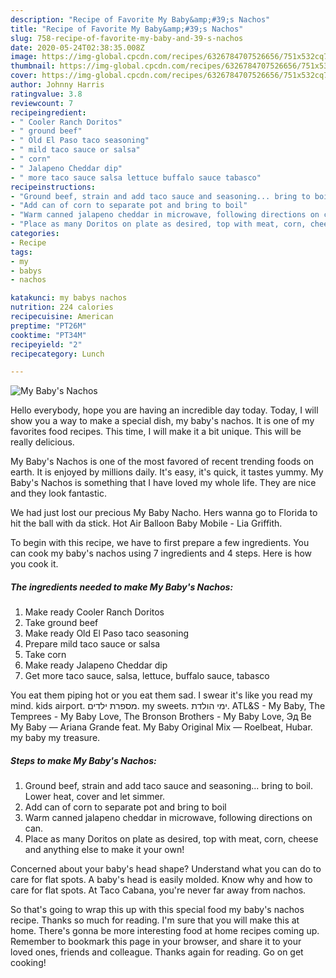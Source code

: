 ```yaml
---
description: "Recipe of Favorite My Baby&amp;#39;s Nachos"
title: "Recipe of Favorite My Baby&amp;#39;s Nachos"
slug: 758-recipe-of-favorite-my-baby-and-39-s-nachos
date: 2020-05-24T02:38:35.008Z
image: https://img-global.cpcdn.com/recipes/6326784707526656/751x532cq70/my-babys-nachos-recipe-main-photo.jpg
thumbnail: https://img-global.cpcdn.com/recipes/6326784707526656/751x532cq70/my-babys-nachos-recipe-main-photo.jpg
cover: https://img-global.cpcdn.com/recipes/6326784707526656/751x532cq70/my-babys-nachos-recipe-main-photo.jpg
author: Johnny Harris
ratingvalue: 3.8
reviewcount: 7
recipeingredient:
- " Cooler Ranch Doritos"
- " ground beef"
- " Old El Paso taco seasoning"
- " mild taco sauce or salsa"
- " corn"
- " Jalapeno Cheddar dip"
- " more taco sauce salsa lettuce buffalo sauce tabasco"
recipeinstructions:
- "Ground beef, strain and add taco sauce and seasoning... bring to boil. Lower heat, cover and let simmer."
- "Add can of corn to separate pot and bring to boil"
- "Warm canned jalapeno cheddar in microwave, following directions on can."
- "Place as many Doritos on plate as desired, top with meat, corn, cheese and anything else to make it your own!"
categories:
- Recipe
tags:
- my
- babys
- nachos

katakunci: my babys nachos 
nutrition: 224 calories
recipecuisine: American
preptime: "PT26M"
cooktime: "PT34M"
recipeyield: "2"
recipecategory: Lunch

---
```



![My Baby&#39;s Nachos](https://img-global.cpcdn.com/recipes/6326784707526656/751x532cq70/my-babys-nachos-recipe-main-photo.jpg)

Hello everybody, hope you are having an incredible day today. Today, I will show you a way to make a special dish, my baby&#39;s nachos. It is one of my favorites food recipes. This time, I will make it a bit unique. This will be really delicious.

My Baby&#39;s Nachos is one of the most favored of recent trending foods on earth. It is enjoyed by millions daily. It's easy, it's quick, it tastes yummy. My Baby&#39;s Nachos is something that I have loved my whole life. They are nice and they look fantastic.

We had just lost our precious My Baby Nacho. Hers wanna go to Florida to hit the ball with da stick. Hot Air Balloon Baby Mobile - Lia Griffith.


To begin with this recipe, we have to first prepare a few ingredients. You can cook my baby&#39;s nachos using 7 ingredients and 4 steps. Here is how you cook it.

<!--inarticleads1-->

##### The ingredients needed to make My Baby&#39;s Nachos:

1. Make ready  Cooler Ranch Doritos
1. Take  ground beef
1. Make ready  Old El Paso taco seasoning
1. Prepare  mild taco sauce or salsa
1. Take  corn
1. Make ready  Jalapeno Cheddar dip
1. Get  more taco sauce, salsa, lettuce, buffalo sauce, tabasco


You eat them piping hot or you eat them sad. I swear it&#39;s like you read my mind. kids airport. מספרת ילדים. my sweets. ימי הולדת. ATL&amp;S - My Baby, The Temprees - My Baby Love, The Bronson Brothers - My Baby Love, Эд Be My Baby — Ariana Grande feat. My Baby Original Mix — Roelbeat, Hubar. my baby my treasure. 

<!--inarticleads2-->

##### Steps to make My Baby&#39;s Nachos:

1. Ground beef, strain and add taco sauce and seasoning... bring to boil. Lower heat, cover and let simmer.
1. Add can of corn to separate pot and bring to boil
1. Warm canned jalapeno cheddar in microwave, following directions on can.
1. Place as many Doritos on plate as desired, top with meat, corn, cheese and anything else to make it your own!


Concerned about your baby&#39;s head shape? Understand what you can do to care for flat spots. A baby&#39;s head is easily molded. Know why and how to care for flat spots. At Taco Cabana, you&#39;re never far away from nachos. 

So that's going to wrap this up with this special food my baby&#39;s nachos recipe. Thanks so much for reading. I'm sure that you will make this at home. There's gonna be more interesting food at home recipes coming up. Remember to bookmark this page in your browser, and share it to your loved ones, friends and colleague. Thanks again for reading. Go on get cooking!
